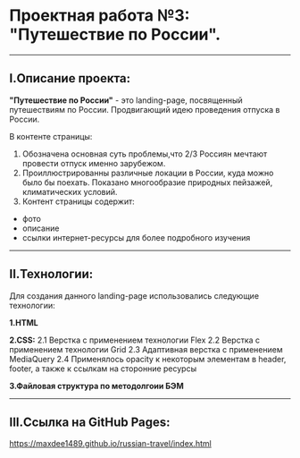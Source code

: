 # Проектная работа №3: "Путешествие по России".
___

## I.Описание проекта:
__"Путешествие по России"__ - это landing-page, посвященный путешествиям по России. Продвигающий идею проведения отпуска в России.

В контенте страницы:
  1. Обозначена основная суть проблемы,что 2/3 Россиян мечтают провести отпуск именно зарубежом.
  2. Проиллюстрированны различные локации в России, куда можно было бы поехать. Показано многообразие природных пейзажей, климатических условий. 
  3. Контент страницы содержит:
  + фото
  + описание
  + ссылки интернет-ресурсы для более подробного изучения

  ___
  ## II.Технологии:
  Для создания данного landing-page использовались следующие технологии:
  
  __1.HTML__

  __2.CSS:__
  2.1 Верстка с применением технологии Flex
  2.2 Верстка с применением технологии Grid
  2.3 Адаптивная верстка с применением MediaQuery
  2.4 Применялось opacity к некоторым элементам в header, footer, а также к ссылкам на сторонние ресурсы      
  
  __3.Файловая структура по методолгоии БЭМ__
___  
## III.Ссылка на GitHub Pages:
 https://maxdee1489.github.io/russian-travel/index.html
 
